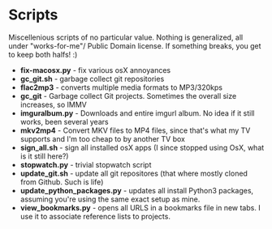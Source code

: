 Scripts
=======
Miscellenious scripts of no particular value.
Nothing is generalized, all under "works-for-me"/ Public Domain license.
If something breaks, you get to keep both halfs! :)

* **fix-macosx.py** - fix various osX annoyances
* **gc_git.sh** - garbage collect git repositories
* **flac2mp3** - converts multiple media formats to MP3/320kps
* **gc_git** - Garbage collect Git projects. Sometimes the overall size increases, so IMMV
* **imguralbum.py** - Downloads and entire imgurl album. No idea if it still works, been several years
* **mkv2mp4** - Convert MKV files to MP4 files, since that's what my TV supports and I'm too cheap to by another TV box
* **sign_all.sh** - sign all installed osX apps (I since stopped using OsX, what is it still here?)
* **stopwatch.py** - trivial stopwatch script
* **update_git.sh** - update all git repositores (that where mostly cloned from Github. Such is life)
* **update_python_packages.py** - updates all install Python3 packages, assuming you're using the same exact setup as mine. 
* **view_bookmarks.py** - opens all URLS in a bookmarks file in new tabs. I use it to associate reference lists to projects.
